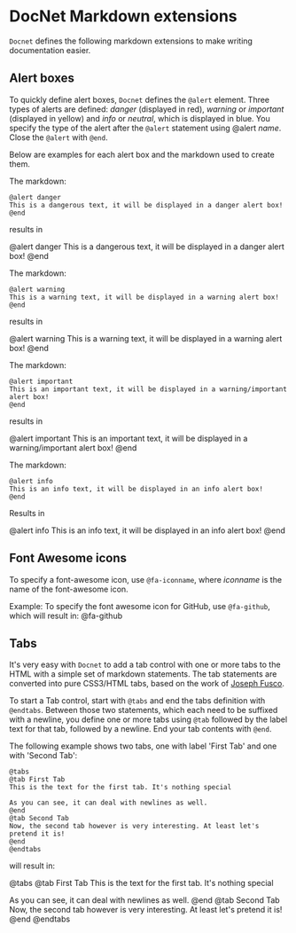 DocNet Markdown extensions
==========================

`Docnet` defines the following markdown extensions to make writing documentation easier. 

## Alert boxes
To quickly define alert boxes, `Docnet` defines the `@alert` element. Three types of alerts are defined: *danger* (displayed in red), *warning* or *important* (displayed in yellow) and *info* or *neutral*, which is displayed in blue. You specify the type of the alert after the `@alert` statement using &#64;alert *name*. Close the `@alert` with `@end`.

Below are examples for each alert box and the markdown used to create them. 

The markdown:

```nohighlight
@alert danger
This is a dangerous text, it will be displayed in a danger alert box!
@end
```

results in
  
@alert danger
This is a dangerous text, it will be displayed in a danger alert box!
@end

The markdown:

```nohighlight
@alert warning
This is a warning text, it will be displayed in a warning alert box!
@end
```

results in

@alert warning
This is a warning text, it will be displayed in a warning alert box!
@end

The markdown:

```nohighlight
@alert important
This is an important text, it will be displayed in a warning/important alert box!
@end
```

results in

@alert important
This is an important text, it will be displayed in a warning/important alert box!
@end

The markdown:

```nohighlight
@alert info
This is an info text, it will be displayed in an info alert box!
@end
```

Results in

@alert info
This is an info text, it will be displayed in an info alert box!
@end

## Font Awesome icons
To specify a font-awesome icon, use `@fa-iconname`, where _iconname_ is the name of the font-awesome icon.

Example: To specify the font awesome icon for GitHub, use `@fa-github`, which will result in: @fa-github

## Tabs
It's very easy with `Docnet` to add a tab control with one or more tabs to the HTML with a simple set of markdown statements. The tab statements are converted into pure CSS3/HTML tabs, based on the work of [Joseph Fusco](http://codepen.io/fusco/pen/Wvzjrm).

To start a Tab control, start with `@tabs` and end the tabs definition with `@endtabs`. Between those two statements, which each need to be suffixed with a newline, you define one or more tabs using `@tab` followed by the label text for that tab, followed by a newline. End your tab contents with `@end`.

The following example shows two tabs, one with label 'First Tab' and one with 'Second Tab':

```nohighlight
@tabs
@tab First Tab
This is the text for the first tab. It's nothing special

As you can see, it can deal with newlines as well. 
@end
@tab Second Tab
Now, the second tab however is very interesting. At least let's pretend it is!
@end
@endtabs
```

will result in: 

@tabs
@tab First Tab
This is the text for the first tab. It's nothing special

As you can see, it can deal with newlines as well. 
@end
@tab Second Tab
Now, the second tab however is very interesting. At least let's pretend it is!
@end
@endtabs

